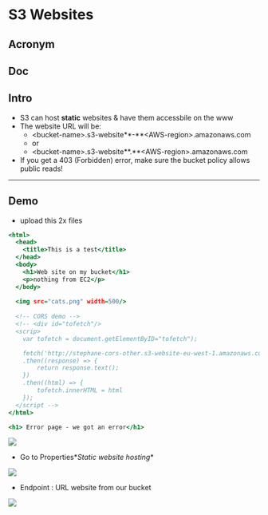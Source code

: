 # S3 Websites

## Acronym

## Doc

## Intro
* S3 can host **static** websites & have them accessbile on the www
* The website URL will be:
    * \<bucket-name\>.s3-website**-**\<AWS-region\>.amazonaws.com
    * or
    * \<bucket-name\>.s3-website**.**\<AWS-region\>.amazonaws.com
* If you get a 403 (Forbidden) error, make sure the bucket policy allows public reads!

---

## Demo
* upload this 2x files
````index.html
<html>
  <head>
    <title>This is a test</title>
  </head>
  <body>
    <h1>Web site on my bucket</h1>
    <p>nothing from EC2</p>
  </body>
  
  <img src="cats.png" width=500/>
  
  <!-- CORS demo -->
  <!-- <div id="tofetch"/>
  <scrip>
	var tofetch = document.getElementByID="tofetch");

	fetch('http://stephane-cors-other.s3-website-eu-west-1.amazonaws.com/extra-page.html')
	.then((response) => {
		return response.text();
	})
	.then((html) => {
		tofetch.innerHTML = html
	});
  </script -->
</html>
````

````error.html
<h1> Error page - we got an error</h1>
````

[<img src="https://i.imgur.com/BLAWDnF.png">](https://i.imgur.com/BLAWDnF.png)

* Go to Properties\**Static website hosting**

[<img src="https://i.imgur.com/62MV9uS.png">](https://i.imgur.com/62MV9uS.png)

* Endpoint : URL website from our bucket

[<img src="https://i.imgur.com/Ve6OqIZ.png">](https://i.imgur.com/Ve6OqIZ.png)
